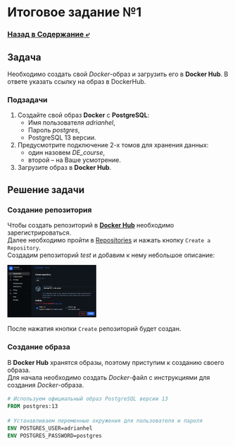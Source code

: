# Итоговое задание №1

### [Назад в Содержание ⤶](/README.md)

## Задача
Необходимо создать свой _Docker_-образ и загрузить его в **Docker Hub**. В  ответе указать ссылку на образ в DockerHub.

### Подзадачи
1. Создайте свой образ **Docker** с **PostgreSQL**:
   - Имя пользователя _adrianhel_,  
   - Пароль _postgres_,
   - PostgreSQL 13 версии.
2. Предусмотрите подключение 2-х томов для хранения данных: 
   - один назовем _DE_course_, 
   - второй – на Ваше усмотрение.
3. Загрузите образ в **Docker Hub**.  

## Решение задачи
### Создание репозитория
Чтобы создать репозиторий в **[Docker Hub](https://hub.docker.com/)** необходимо зарегистрироваться.  
Далее необходимо пройти в [Repositories](https://hub.docker.com/repositories/) и нажать кнопку `Create a Repository`.  
Создадим репозиторий *test* и добавим к нему небольшое описание:

<img src="/img/task_1.1.png" width="40%">

После нажатия кнопки `Create` репозиторий будет создан.

### Создание образа
В **Docker Hub** хранятся образы, поэтому приступим к созданию своего образа.  
Для начала необходимо создать _Docker_-файл с инструкциями для создания _Docker_-образа.

```dockerfile
# Используем официальный образ PostgreSQL версии 13
FROM postgres:13

# Устанавливаем переменные окружения для пользователя и пароля
ENV POSTGRES_USER=adrianhel
ENV POSTGRES_PASSWORD=postgres
```